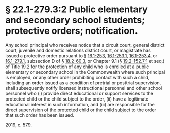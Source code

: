 # § 22.1-279.3:2 Public elementary and secondary school students; protective orders; notification.

<p>Any school principal who receives notice that a circuit court, general district court, juvenile and domestic relations district court, or magistrate has issued a protective order pursuant to § <a href='/vacode/16.1-253/'>16.1-253</a>, <a href='/vacode/16.1-253.1/'>16.1-253.1</a>, <a href='/vacode/16.1-253.4/'>16.1-253.4</a>, or <a href='/vacode/16.1-279.1/'>16.1-279.1</a>, subsection D of § <a href='/vacode/18.2-60.3/'>18.2-60.3</a>, or Chapter 9.1 (§ <a href='/vacode/19.2-152.7:1/'>19.2-152.7:1</a> et seq.) of Title 19.2 for the protection of any child who is enrolled at a public elementary or secondary school in the Commonwealth where such principal is employed, or any other order prohibiting contact with such a child, including an order issued as a condition of pretrial or posttrial supervision, shall subsequently notify licensed instructional personnel and other school personnel who (i) provide direct educational or support services to the protected child or the child subject to the order, (ii) have a legitimate educational interest in such information, and (iii) are responsible for the direct supervision of the protected child or the child subject to the order that such order has been issued.</p><p>2019, c. <a href='http://lis.virginia.gov/cgi-bin/legp604.exe?191+ful+CHAP0579'>579</a>.</p>
